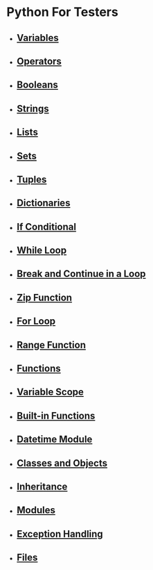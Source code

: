 # Python For Testers

- ## [Variables](docs/variables.md)
- ## [Operators](docs/operators.md)
- ## [Booleans](docs/booleans.md)
- ## [Strings](docs/strings.md)
- ## [Lists](docs/lists.md)
- ## [Sets](docs/sets.md)
- ## [Tuples](docs/tuples.md)
- ## [Dictionaries](docs/dictionaries.md)
- ## [If Conditional](docs/if_conditional.md)
- ## [While Loop](docs/while_loop.md)
- ## [Break and Continue in a Loop](docs/break_and_continue.md)
- ## [Zip Function](docs/zip_function.md)
- ## [For Loop](docs/for_loop.md)
- ## [Range Function](docs/range_function.md)
- ## [Functions](docs/functions.md)
- ## [Variable Scope](docs/variable_scope.md)
- ## [Built-in Functions](docs/built_in_functions.md)
- ## [Datetime Module](docs/datetime_module.md)
- ## [Classes and Objects](docs/classes_and_objects.md)
- ## [Inheritance](docs/inheritance.md)
- ## [Modules](docs/modules.md)
- ## [Exception Handling](docs/exception_handling.md)
- ## [Files](docs/files.md)
